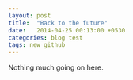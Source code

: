 ```yaml
---
layout: post
title:  "Back to the future"
date:   2014-04-25 00:13:00 +0530
categories: blog test
tags: new github
---
```


Nothing much going on here.
